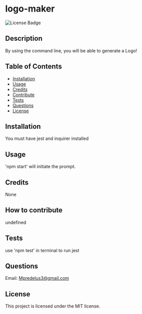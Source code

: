 # logo-maker
  ![License Badge](https://img.shields.io/badge/license-MIT-green)

  ## Description

  By using the command line, you will be able to generate a Logo!

  ## Table of Contents

- [Installation](#installation)
- [Usage](#usage)
- [Credits](#credits)
- [Contribute](#contribute)
- [Tests](#tests)
- [Questions](#questions)
- [License](#license)



## Installation
You must have jest and inquirer installed

## Usage
'npm start' will initiate the prompt.

## Credits
None

## How to contribute
undefined

## Tests
use 'npm test' in terminal to run jest

## Questions
Email: Mpredelus3@gmail.com 


## License

  This project is licensed under the MIT license.


